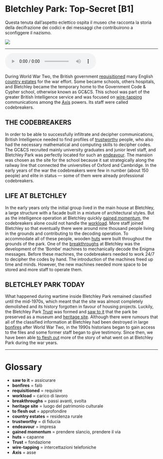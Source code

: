 # Bletchley Park: Top-Secret   [B1]

Questa tenuta dall’aspetto eclettico ospita il museo che racconta la storia della decifrazione dei codici e dei messaggi che contribuirono a sconfiggere il nazismo.

![](Bletchley%20Park%20Top-Secret.jpg)

--------------

<div>
<audio controls autoplay>
    <source src="https:/raw.githubusercontent.com/dartie/speakup/main/2024-04/Bletchley%20Park%20Top-Secret.mp3" type="audio/mpeg">
</audio>
</div>


During World War Two, the British government [requisitioned](## "requisire") many English [country estates](## "residenza rurale") for the war effort. Some became schools, others hospitals, and Bletchley became the temporary home to the Government Code & Cypher school, otherwise known as GC&CS. This school was part of the greater British Intelligence service and was focused on [wire-tapping](## "intercettazioni telefoniche") communications among the [Axis](## "asse") powers. Its staff were called codebreakers.

## THE CODEBREAKERS
In order to be able to successfully infiltrate and decipher communications, British Intelligence needed to find profiles of [trustworthy](## "di fiducia") people, who also had the necessary mathematical and computing skills to decipher codes. The GC&CS recruited mainly university graduates and junior level staff, and Bletchley Park was perfectly located for such an [endeavour](## "impresa"). The mansion was chosen as the site for the school because it sat strategically along the railway line that connected the universities of Oxford and Cambridge. In the early years of the war the codebreakers were few in number (about 150 people) and elite in status — some of them were already professional codebreakers.

## LIFE AT BLETCHLEY
In the early years only the initial group lived in the main house at Bletchley, a large structure with a facade built in a mixture of architectural styles. But as the intelligence operation at Bletchley quickly [gained momentum](## "prendere slancio, prendere il via"), the codebreakers alone could not handle the [workload](## "carico di lavoro"). More staff joined Bletchley so that eventually there were around nine thousand people living in the grounds and contributing to the decoding operation. To accommodate all of these people, wooden [huts](## "capanne") were built throughout the grounds of the park. One of the [breakthroughs](## "passi avanti, svolta") at Bletchley was the development of the ‘Bombe’ machines to mechanically decode the Enigma messages. Before these machines, the codebreakers needed to work 24/7 to decipher the codes by hand. The introduction of the machines freed up time and minds. However, the new machines needed more space to be stored and more staff to operate them. 

## BLETCHLEY PARK TODAY
What happened during wartime inside Bletchley Park remained classified until the mid-1970s, which meant that the site was almost completely demolished and its history forgotten in favour of housing projects. Luckily, the Bletchley Park [Trust](## "fondazione") was formed and [saw to it](## "assicurare") that the park be preserved as a museum and [heritage site](## "luogo del patrimonio culturale"). Although there were rumours that all of the classified information at Bletchley had been destroyed in large [bonfires](## "falò") after World War Two, in the 1990s historians began to gain access to the files and some former staff began to give testimony. Since then, we have been able [to flesh out](## "approfondire") more of the story of what went on at Bletchley Park during the war years.  

--------------

<div style = "display:block; clear:both; page-break-after:always;"></div>

# Glossary
* **saw to it** = assicurare
* **bonfires** = falò
* **requisitioned** = requisire
* **workload** = carico di lavoro
* **breakthroughs** = passi avanti, svolta
* **heritage site** = luogo del patrimonio culturale
* **to flesh out** = approfondire
* **country estates** = residenza rurale
* **trustworthy** = di fiducia
* **endeavour** = impresa
* **gained momentum** = prendere slancio, prendere il via
* **huts** = capanne
* **Trust** = fondazione
* **wire-tapping** = intercettazioni telefoniche
* **Axis** = asse
